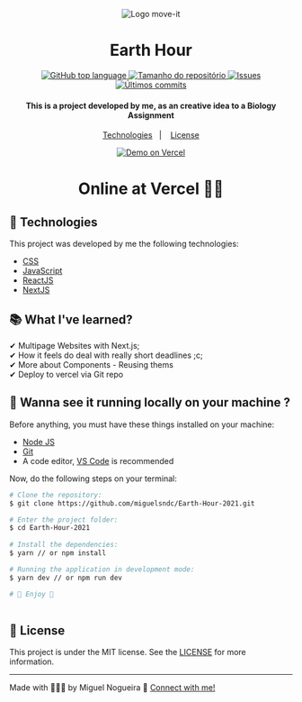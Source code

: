 <p align=center>
  <img src="https://res.cloudinary.com/dx3vxwusq/image/upload/v1614534243/favicon_nkkpiq.png" alt="Logo move-it">
</p>

<h1 align="center">Earth Hour</h1>

<p align="center">
  <a href="#language">
    <img alt="GitHub top language" src="https://img.shields.io/github/languages/top/miguelsndc/Earth-Hour-2021">
  </a>
  
  <a href="#repository-size">
    <img src="https://img.shields.io/github/repo-size/miguelsndc/Earth-Hour-2021" alt="Tamanho do repositório">
  </a>

  <a href="https://github.com/miguelsndc/Earth-Hour-2021/issues">
    <img src="https://img.shields.io/bitbucket/issues-raw/miguelsndc/Earth-Hour-2021" alt="Issues">
  </a>
  
  <a href="https://github.com/miguelsndc/Earth-Hour-2021/graphs/commit-activity">
    <img src="https://img.shields.io/github/last-commit/miguelsndc/Earth-Hour-2021" alt="Últimos commits">
  </a>
  
</p>

<h4 align="center">
 This is a project developed by me, as an creative idea to a Biology Assignment
</h4>

<p align="center">
  <a href="#rocket-technologies">Technologies</a>&nbsp;&nbsp;&nbsp;|&nbsp;&nbsp;&nbsp;
  <a href="#memo-license">License</a>
</p>

<p align="center">
  <a href="https://hora-do-planeta-2021.vercel.app/" target="_blank">
    <img alt="Demo on Vercel" src="https://res.cloudinary.com/dx3vxwusq/image/upload/v1613186216/vercel-deploy_x5v2jc.png">
  </a>
  
<h1 align="center">
  Online at Vercel ☝🏽
</h1>

## 🚀 Technologies 
This project was developed by me the following technologies:

- [CSS](https://www.w3schools.com/css/)
- [JavaScript](https://www.w3schools.com/js/DEFAULT.asp)
- [ReactJS](https://reactjs.org)
- [NextJS](https://nextjs.org)

## 📚 What I've learned?

✔ Multipage Websites with Next.js;<br>
✔ How it feels do deal with really short deadlines ;c;<br>
✔ More about Components - Reusing thems<br>
✔ Deploy to vercel via Git repo<br>

## :rocket: Wanna see it running locally on your machine ?

Before anything, you must have these things installed on your machine:
- [Node JS](https://nodejs.org/en/)
- [Git](https://git-scm.com/)
- A code editor, [VS Code](https://code.visualstudio.com/) is recommended

Now, do the following steps on your terminal:

```bash
# Clone the repository:
$ git clone https://github.com/miguelsndc/Earth-Hour-2021.git

# Enter the project folder:
$ cd Earth-Hour-2021
  
# Install the dependencies:
$ yarn // or npm install

# Running the application in development mode:
$ yarn dev // or npm run dev

# 💖 Enjoy 💖
  
```

## 📝 License

This project is under the MIT license. See the [LICENSE](https://github.com/miguelsndc/moveit/blob/main/LICENSE.md) for more information.

---

Made with 👨🏽‍💻 by Miguel Nogueira 💖  [Connect with me!](https://www.linkedin.com/in/miguel-nogueira-a5a28a1b5/)
